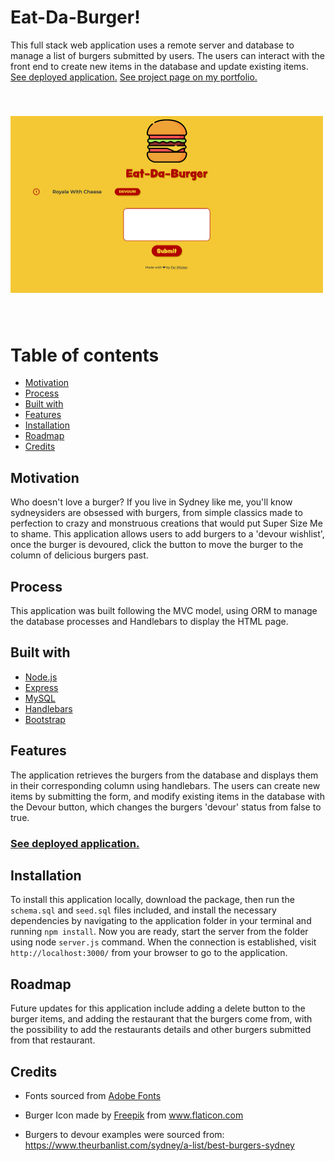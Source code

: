 # Eat-Da-Burger!
This full stack web application uses a remote server and database to manage a list of burgers submitted by users. The users can interact with the front end to create new items in the database and update existing items.
[See deployed application.](https://shrouded-brook-04183.herokuapp.com/)
[See project page on my portfolio.](https://ferwicker.github.io/portfolio/projects/eat-da-burger/)

<img src='./readme-assets/burger-image.jpg' style='width: 500px; margin: 40px 0;'>

 # Table of contents
 - [Motivation](#motivation)
 - [Process](#process)
 - [Built with](#built-with)
 - [Features](#features)
 - [Installation](#installation)
 - [Roadmap](#roadmap)
 - [Credits](#credits)

## Motivation
Who doesn't love a burger? If you live in Sydney like me, you'll know sydneysiders are obsessed with burgers, from simple classics made to perfection to crazy and monstruous creations that would put Super Size Me to shame. This application allows users to add burgers to a 'devour wishlist', once the burger is devoured, click the button to move the burger to the column of delicious burgers past. 

## Process
This application was built following the MVC model, using ORM to manage the database processes and Handlebars to display the HTML page.

## Built with
- [Node.js](https://nodejs.org/en/)
- [Express](https://expressjs.com/)
- [MySQL](https://www.mysql.com/)
- [Handlebars](https://handlebarsjs.com/)
- [Bootstrap](https://getbootstrap.com/)

## Features
The application retrieves the burgers from the database and displays them in their corresponding column using handlebars. The users can create new items by submitting the form, and modify existing items in the database with the Devour button, which changes the burgers 'devour' status from false to true.
###  [See deployed application.](https://shrouded-brook-04183.herokuapp.com/)

## Installation
To install this application locally, download the package, then run the `schema.sql` and `seed.sql` files included, and install the necessary dependencies by navigating to the application folder in your terminal and running `npm install`. Now you are ready, start the server from the folder using node `server.js` command. When the connection is established, visit `http://localhost:3000/` from your browser to go to the application.

## Roadmap
Future updates for this application include adding a delete button to the burger items, and adding the restaurant that the burgers come from, with the possibility to add the restaurants details and other burgers submitted from that restaurant.

## Credits
- Fonts sourced from [Adobe Fonts](https://fonts.adobe.com/)
- Burger Icon made by <a href="https://www.freepik.com" title="Freepik">Freepik</a> from <a href="https://www.flaticon.com/" title="Flaticon">www.flaticon.com</a>

- Burgers to devour examples were sourced from: https://www.theurbanlist.com/sydney/a-list/best-burgers-sydney